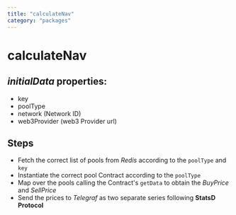 ```yaml
---
title: "calculateNav"
category: "packages"
---
```


# calculateNav

## _initialData_ properties:

- key
- poolType
- network (Network ID)
- web3Provider (web3 Provider url)

## Steps

- Fetch the correct list of pools from _Redis_ according to the `poolType` and `key`
- Instantiate the correct pool Contract according to the `poolType`
- Map over the pools calling the Contract's `getData` to obtain the _BuyPrice_ and _SellPrice_
- Send the prices to _Telegraf_ as two separate series following **StatsD Protocol**

